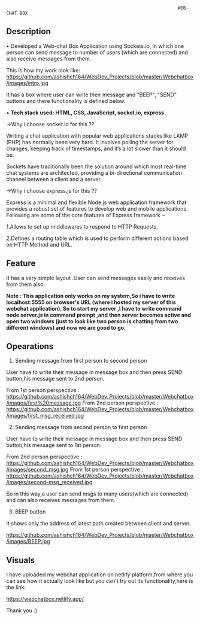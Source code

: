                                                                    WEB-CHAT BOX

## Description
•	Developed a Web-chat Box Application using Sockets.io, in which one person can send message to number of users (which are connected) and also receive messages from them.

This is how my work look like:
https://github.com/ashishch164/WebDev_Projects/blob/master/Webchatbox/images/intro.jpg

It has a box where user can write their message and "BEEP", "SEND"  buttons and there functionality is defined below.

•	**Tech stack used: HTML, CSS, JavaScript, socket.io, express.**

->Why i choose socket.io for this ??

Writing a chat application with popular web applications stacks like LAMP (PHP) has normally been very hard. It involves polling the server for changes, keeping track of timestamps, and it’s a lot slower than it should be.

Sockets have traditionally been the solution around which most real-time chat systems are architected, providing a bi-directional communication channel between a client and a server.

->Why i choose express.js for this ??

Express is a minimal and flexible Node.js web application framework that provides a robust set of features to develop web and mobile applications. Following are some of the core features of Express framework −

1.Allows to set up middlewares to respond to HTTP Requests.

2.Defines a routing table which is used to perform different actions based on HTTP Method and URL.

## Feature
It has a very simple layout .User can send messages easily and receives from them also.




**Note : This application only works on my system,So i have to write localhost:5555 on browser's URL (where i hosted my server of this webchat application). So to start my server ,I have to write command node server.js   in command prompt ,and then server becomes active and open two windows (just to look like two person is chatting from two different windows) and now we are good to go.**

## Opearations

1. Sending message from first person to second person

User have to write their message in message box and then press SEND button,his message sent to 2nd person.

From 1st person perspective : https://github.com/ashishch164/WebDev_Projects/blob/master/Webchatbox/images/first%20message.jpg
From 2nd person perspective : https://github.com/ashishch164/WebDev_Projects/blob/master/Webchatbox/images/first_msg_received.jpg

2. Sending message from second person to first person

User have to write their message in message box and then press SEND  button,his message sent to 1st person.

From 2nd person perspective : https://github.com/ashishch164/WebDev_Projects/blob/master/Webchatbox/images/second_msg.jpg
From 1st person perspective : https://github.com/ashishch164/WebDev_Projects/blob/master/Webchatbox/images/second-msg_received.jpg

So in this way,a user can send msgs to many users(which are connected) and can also receives messages from them.

3. BEEP button

It shows only the address of latest path created between client and server.

https://github.com/ashishch164/WebDev_Projects/blob/master/Webchatbox/images/BEEP.jpg

## Visuals

I have uploaded my webchat application on netlify platform,from where you can see how it actually look like but you can't try out its functionality,here is the link:

https://webchatbox.netlify.app/

Thank you :)
